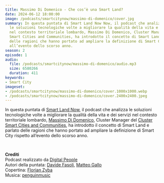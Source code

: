 ```yaml
---
title: Massimo Di Domenico - Che cos’è una Smart Land?
date: 2024-06-12 18:00:00
image: /podcasts/smartcitynow/massimo-di-domenico/cover.jpg
summary: In questa puntata di Smart Land Now Now, il podcast che analizza
  le soluzioni tecnologiche volte a migliorare la qualità della vita e dei servizi
  nel contesto territoriale lombardo, Massimo Di Domenico, Cluster Manager del Cluster
  Smart Cities and Communities, ha introdotto il concetto di Smart Land e parlato
  delle ragioni che hanno portato ad ampliare la definizione di Smart City rispetto
  all’evento dello scorso anno.
season: 2
episode: 1
audio:
  file: /podcasts/smartcitynow/massimo-di-domenico/audio.mp3
  size: 6580266
  duration: 411
keywords:
- Smart City
imageset:
- /podcasts/smartcitynow/massimo-di-domenico/cover.1000x1000.webp
- /podcasts/smartcitynow/massimo-di-domenico/cover.2400x2400.jpeg
---
```


In questa puntata di [Smart Land Now](https://www.smartcitynow.it/), il podcast che analizza le soluzioni tecnologiche volte a migliorare la qualità della vita e dei servizi nel contesto territoriale lombardo, [Massimo Di Domenico](https://www.linkedin.com/in/massimo-di-domenico-phd-06719b18/), Cluster Manager del [Cluster Smart Cities and Communities](https://clusterscclombardia.it/), ha introdotto il concetto di Smart Land e parlato delle ragioni che hanno portato ad ampliare la definizione di Smart City rispetto all’evento dello scorso anno.

<br>

**Crediti**<br>
Podcast realizzato da [Digital People](https://w3id.org/digitalpeople)<br>
Autori della puntata: [Davide Fasoli](https://www.linkedin.com/in/davide-fasoli-2b3246179/), [Matteo Gallo](https://www.linkedin.com/in/matteo-gallo-4a5ab31a8/)<br>
Copertina: [Florian Zyba](https://www.linkedin.com/in/florian-zyba/)<br>
Musica: [penguinmusic](https://pixabay.com/users/penguinmusic-24940186/)